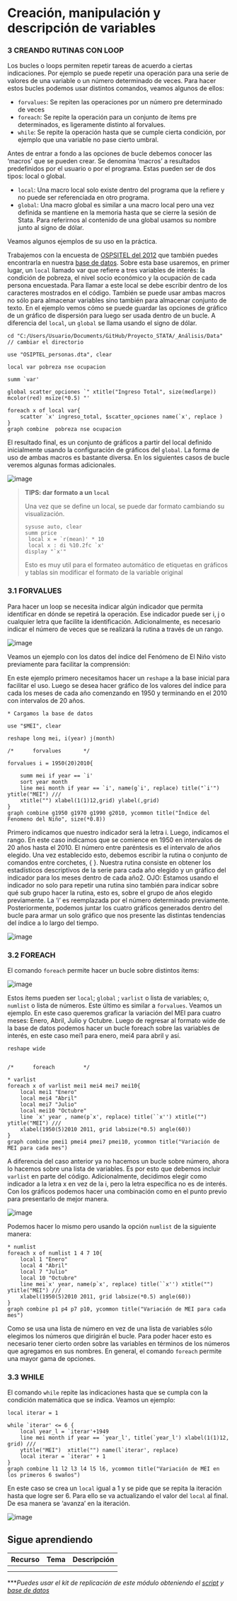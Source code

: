 # Creación, manipulación y descripción de variables

###  3 CREANDO RUTINAS CON LOOP

Los bucles o loops permiten repetir tareas de acuerdo a ciertas indicaciones. Por ejemplo se puede repetir una operación para una serie de valores de una variable o un número determinado de veces. Para hacer estos bucles podemos usar distintos comandos, veamos algunos de ellos:

- `forvalues`: Se repiten las operaciones por un número pre determinado de veces
- `foreach`: Se repite la operación para un conjunto de ítems pre determinados, es ligeramente distinto al forvalues.
- `while`: Se repite la operación hasta que se cumple cierta condición, por ejemplo que una variable no pase cierto umbral. 

Antes de entrar a fondo a las opciones de bucle debemos conocer las ‘macros’ que se pueden crear. Se denomina ‘macros’ a resultados predefinidos por el usuario o por el programa. Estas pueden ser de dos tipos: local o global.

- `local`: Una macro local solo existe dentro del programa que la refiere y no puede ser referenciada en otro programa.
- `global`: Una macro global es similar a una macro local pero una vez definida se mantiene en la memoria hasta que se cierre la sesión de Stata. Para referirnos al contenido de una global usamos su nombre junto al signo de dólar. 

Veamos algunos ejemplos de su uso en la práctica.

Trabajemos con la encuesta de [OSPSITEL del 2012](https://repositorio.osiptel.gob.pe/handle/20.500.12630/330 "OSPSITEL del 2012") que también puedes encontrarla en nuestra [base de datos](https://github.com/Gladys91/Proyecto_STATA/tree/main/_An%C3%A1lisis/Data "base de datos"). Sobre esta base usaremos, en primer lugar, un `local` llamado var que refiere a tres variables de interés: la condición de pobreza, el nivel socio económico y la ocupación de cada persona encuestada. Para llamar a este local se debe escribir dentro de los caracteres mostrados en el código. También se puede usar ambas macros no sólo para almacenar variables sino también para almacenar conjunto de texto. En el ejemplo vemos cómo se puede guardar las opciones de gráfico de un gráfico de dispersión para luego ser usada dentro de un bucle. A diferencia del `local`, un `global` se llama usando el signo de dólar.

```
cd "C:/Users/Usuario/Documents/GitHub/Proyecto_STATA/_Análisis/Data" // cambiar el directorio

use "OSIPTEL_personas.dta", clear

local var pobreza nse ocupacion

summ `var'

global scatter_opciones `" xtitle("Ingreso Total", size(medlarge))  mcolor(red) msize(*0.5) "'

foreach x of local var{
	scatter `x' ingreso_total, $scatter_opciones name(`x', replace )
}
graph combine  pobreza nse ocupacion
```

El resultado final, es un conjunto de gráficos a partir del local definido inicialmente usando la configuración de gráficos del `global`.
La forma de uso de ambas macros es bastante diversa. En los siguientes casos de bucle veremos algunas formas adicionales.

![image](https://user-images.githubusercontent.com/106888200/223595263-d58294f4-0a24-41d8-a98b-288a5ffcbc94.png)


> **TIPS: dar formato a un `local`**
>
> Una vez que se define un local, se puede dar formato cambiando su visualización.
> 
> ```
> sysuse auto, clear
>summ price
>  local x = `r(mean)' * 10
>  local x : di %10.2fc `x'
>display "`x'"
>```
> Esto es muy util para el formateo automático de etiquetas en gráficos y tablas sin modificar el formato de la variable original
>

### 3.1 FORVALUES

Para hacer un loop se necesita indicar algún indicador que permita identificar en dónde se repetirá la operación. Ese indicador puede ser i, j o cualquier letra que facilite la identificación. Adicionalmente, es necesario indicar el número de veces que se realizará la rutina a través de un rango.

![image](https://user-images.githubusercontent.com/106888200/223593413-4c55ba6f-e645-409f-ba75-eac7c587a578.png)

Veamos un ejemplo con los datos del índice del Fenómeno de El Niño visto previamente para facilitar la comprensión:

En este ejemplo primero necesitamos hacer un `reshape` a la base inicial para facilitar el uso. Luego se desea hacer gráfico de los valores del índice para cada los meses de cada año comenzando en 1950 y terminando en el 2010 con intervalos de 20 años.

```
* Cargamos la base de datos

use "$MEI", clear

reshape long mei, i(year) j(month)

/*		forvalues 		*/

forvalues i = 1950(20)2010{

	summ mei if year == `i' 
	sort year month
	line mei month if year == `i', name(g`i', replace) title("`i'") ytitle("MEI") ///
	xtitle("") xlabel(1(1)12,grid) ylabel(,grid) 	
}
graph combine g1950 g1970 g1990 g2010, ycommon title("Índice del Fenomeno del Niño", size(*0.8))
```

Primero indicamos que nuestro indicador será la letra i. Luego, indicamos el rango. En este caso indicamos que se comience en 1950 en intervalos de 20 años hasta el 2010. El número entre paréntesis es el intervalo de años elegido. Una vez establecido esto, debemos escribir la rutina o conjunto de comandos entre corchetes, { }. Nuestra rutina consiste en obtener los estadísticos descriptivos de la serie para cada año elegido y un gráfico del indicador para los meses dentro de cada año2. OJO: Estamos usando el indicador no solo para repetir una rutina sino también para indicar sobre qué sub grupo hacer la rutina, esto es, sobre el grupo de años elegido previamente. La ‘i’ es reemplazada por el número determinado previamente.
Posteriormente, podemos juntar los cuatro gráficos generados dentro del bucle para armar un solo gráfico que nos presente las distintas tendencias del índice a lo largo del tiempo.

![image](https://user-images.githubusercontent.com/106888200/223593560-383236b4-55bc-4506-b48e-487e08ac4316.png)


### 3.2 FOREACH

El comando `foreach` permite hacer un bucle sobre distintos ítems:

![image](https://user-images.githubusercontent.com/106888200/223593793-2acf69f2-2a93-4882-8a7c-81966609470b.png)

Estos ítems pueden ser `local`; `global` ; `varlist` o lista de variables; o, `numlist` o lista de números. Este último es similar a `forvalues`.
Veamos un ejemplo. En este caso queremos graficar la variación del MEI para cuatro meses: Enero, Abril, Julio y Octubre. Luego de regresar al formato wide de la base de datos podemos hacer un bucle foreach sobre las variables de interés, en este caso mei1 para enero, mei4 para abril y así.

```
reshape wide 


/*		foreach 		*/

* varlist
foreach x of varlist mei1 mei4 mei7 mei10{
	local mei1 "Enero"
	local mei4 "Abril"
	local mei7 "Julio"
	local mei10 "Octubre"
	line `x' year , name(p`x', replace) title(``x'') xtitle("") ytitle("MEI") ///
	xlabel(1950(5)2010 2011, grid labsize(*0.5) angle(60))
}
graph combine pmei1 pmei4 pmei7 pmei10, ycommon title("Variación de MEI para cada mes")
```

A diferencia del caso anterior ya no hacemos un bucle sobre número, ahora lo hacemos sobre una lista de variables. Es por esto que debemos incluir `varlist` en parte del código. Adicionalmente, decidimos elegir como indicador a la letra x en vez de la i, pero la letra específica no es de interés.
Con los gráficos podemos hacer una combinación como en el punto previo para presentarlo de mejor manera.

![image](https://user-images.githubusercontent.com/106888200/223593973-82b70313-df22-4d38-977a-239c2d968cd4.png)

Podemos hacer lo mismo pero usando la opción `numlist` de la siguiente manera:

```
* numlist
foreach x of numlist 1 4 7 10{
	local 1 "Enero"
	local 4 "Abril"
	local 7 "Julio"
	local 10 "Octubre"
	line mei`x' year, name(p`x', replace) title(``x'') xtitle("") ytitle("MEI") ///
	xlabel(1950(5)2010 2011, grid labsize(*0.5) angle(60))
}
graph combine p1 p4 p7 p10, ycommon title("Variación de MEI para cada mes") 
```

Como se usa una lista de número en vez de una lista de variables sólo elegimos los números que dirigirán el bucle. Para poder hacer esto es necesario tener cierto orden sobre las variables en términos de los números que agregamos en sus nombres. En general, el comando `foreach` permite una mayor gama de opciones.

### 3.3 WHILE

El comando `while` repite las indicaciones hasta que se cumpla con la condición matemática que se indica. Veamos un ejemplo: 

```
local iterar = 1

while `iterar' <= 6 {
	local year_l = `iterar'+1949
	line mei month if year == `year_l', title(`year_l') xlabel(1(1)12, grid) ///
	ytitle("MEI")  xtitle("") name(l`iterar', replace)
	local iterar = `iterar' + 1
}
graph combine l1 l2 l3 l4 l5 l6, ycommon title("Variación de MEI en los primeros 6 swaños")
```

En este caso se crea un `local` igual a 1 y se pide que se repita la iteración hasta que logre ser 6. Para ello se va actualizando el valor del `local` al final. De esa manera se ‘avanza’ en la iteración.

![image](https://user-images.githubusercontent.com/106888200/223594291-551fff9c-61ac-48b2-86aa-ca33a30223d6.png)




## Sigue aprendiendo
| Recurso  | Tema | Descripción |
| ------------- |:-------------:|:-------------:|
|   |  |   |
|   |  |   |


****Puedes usar el kit de replicación de este módulo obteniendo el [script](https://github.com/EconPUCP/Stata/blob/main/_An%C3%A1lisis/Scripts/Creaci%C3%B3n%2C%20manipulaci%C3%B3n%20y%20descripci%C3%B3n%20de%20variables/3_creando_rutinas_con_loops.do "script") y [base de datos](https://github.com/EconPUCP/Stata/tree/main/_An%C3%A1lisis/Data "base de datos")* 
